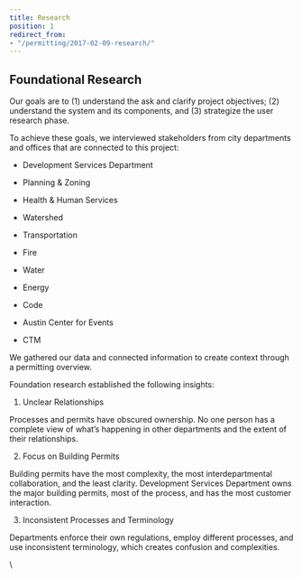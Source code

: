 ```yaml
---
title: Research
position: 1
redirect_from:
- "/permitting/2017-02-09-research/"
---
```


## Foundational Research

Our goals are to (1) understand the ask and clarify project objectives; (2) understand the system and its components, and (3) strategize the user research phase.

To achieve these goals, we interviewed stakeholders from city departments and offices that are connected to this project:

* Development Services Department

* Planning & Zoning

* Health & Human Services

* Watershed

* Transportation

* Fire

* Water

* Energy

* Code

* Austin Center for Events

* CTM

We gathered our data and connected information to create context through a permitting overview.

Foundation research established the following insights:

1. Unclear Relationships

Processes and permits have obscured ownership. No one person has a complete view of what’s happening in other departments and the extent of their relationships.

2. Focus on Building Permits

Building permits have the most complexity, the most interdepartmental collaboration, and the least clarity. Development Services Department owns the major building permits, most of the process, and has the most customer interaction.

3. Inconsistent Processes and Terminology

Departments enforce their own regulations, employ different processes, and use inconsistent terminology, which creates confusion and complexities.

\\